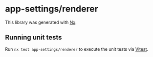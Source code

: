 # app-settings/renderer

This library was generated with [Nx](https://nx.dev).

## Running unit tests

Run `nx test app-settings/renderer` to execute the unit tests via [Vitest](https://vitest.dev/).
